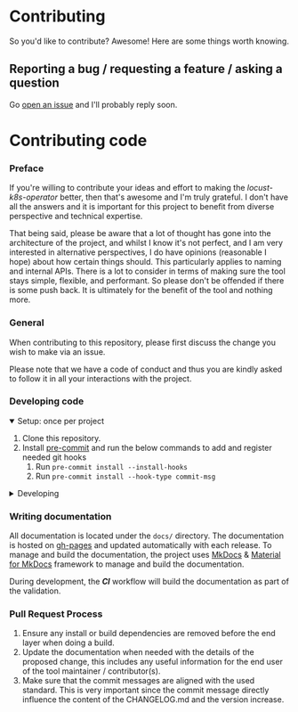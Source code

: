 # Contributing

So you'd like to contribute? Awesome! Here are some things worth knowing.

## Reporting a bug / requesting a feature / asking a question

Go [open an issue](https://github.com/AbdelrhmanHamouda/locust-k8s-operator/issues) and I'll probably reply soon.

# Contributing code

### Preface

If you're willing to contribute your ideas and effort to making the _locust-k8s-operator_ better, then that's awesome and I'm truly
grateful. I don't have all the answers and it is important for this project to benefit from diverse perspective and technical expertise.

That being said, please be aware that a lot of thought has gone into the architecture of the project, and whilst I know it's not perfect,
and I am very interested in alternative perspectives, I do have opinions (reasonable I hope) about how certain things should. This
particularly applies to naming and internal APIs. There is a lot to consider in terms of making sure the tool stays simple, flexible, and
performant. So please don't be offended if there is some push back. It is ultimately for the benefit of the tool and nothing more.

### General

When contributing to this repository, please first discuss the change you wish to make via an issue.

Please note that we have a code of conduct and thus you are kindly asked to follow it in all your interactions with the project.

### Developing code

<details open>
<summary>Setup: once per project</summary>

1. Clone this repository.
2. Install  [pre-commit](https://pre-commit.com/) and run the below commands to add and register needed git hooks
    1. Run `pre-commit install --install-hooks`
    2. Run `pre-commit install --hook-type commit-msg`

</details>

<details>
<summary>Developing</summary>

- This project follows the [Conventional Commits](https://www.conventionalcommits.org/) standard to
  automate [Semantic Versioning](https://semver.org/) and [Keep A Changelog](https://keepachangelog.com/)
  with [Commitizen](https://github.com/commitizen-tools/commitizen).

</details>

### Writing documentation

All documentation is located under the `docs/` directory. The documentation is hosted
on [gh-pages](https://abdelrhmanhamouda.github.io/locust-k8s-operator/) and updated automatically with each release. To manage and build the
documentation, the project uses [MkDocs] & [Material for MkDocs] framework to manage and build the documentation.

During development, the **_CI_** workflow will build the documentation as part of the validation.

### Pull Request Process

1. Ensure any install or build dependencies are removed before the end layer when doing a build.
2. Update the documentation when needed with the details of the proposed change, this includes any useful information for the end user of
   the tool maintainer / contributor(s).
3. Make sure that the commit messages are aligned with the used standard. This is very important since the commit message directly influence
   the content of the CHANGELOG.md and the version increase.

[//]: # (Documentation framework urls)

[MkDocs]: https://www.mkdocs.org/

[Material for MkDocs]: https://squidfunk.github.io/mkdocs-material/